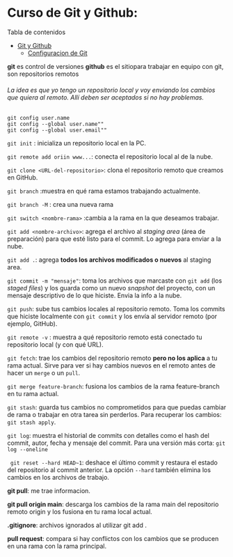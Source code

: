 # Curso de Git y Github: 

Tabla de contenidos

- [Git y Github](#git-y-github)
  - [Configuracion de Git](###configuracion-de-git)

**git** es control de versiones
**github** es el sitiopara trabajar en equipo con git, son repositorios remotos

###### La idea es que yo tengo un repositorio local y voy enviando los cambios que quiera al remoto. Allí deben ser aceptados si no hay problemas.

``` Configuraciones
git config user.name
git config --global user.name""
git config --global user.email""
```
`git init` : inicializa un repositorio local en la PC.

`git remote add oriin www...`: conecta el repositorio local al de la nube.

`git clone <URL-del-repositorio>`: clona el repositorio remoto que creamos en GitHub.

`git branch` :muestra en qué rama estamos trabajando actualmente.

`git branch -M` : crea una nueva rama

`git switch <nombre-rama>` :cambia a la rama en la que deseamos trabajar.

`git add <nombre-archivo>`: agrega el archivo al *staging area* (área de preparación) para que esté listo para el commit. Lo agrega para enviar a la nube.

`git add .`: agrega **todos los archivos modificados o nuevos** al staging area.

`git commit -m "mensaje"`: toma los archivos que marcaste con `git add` (los *staged files*) y los guarda como un nuevo *snapshot* del proyecto, con un mensaje descriptivo de lo que hiciste. Envia la info a la nube.

`git push`: sube tus cambios locales al repositorio remoto. Toma los commits que hiciste localmente con `git commit` y los envía al servidor remoto (por ejemplo, GitHub).

`git remote -v` : muestra a qué repositorio remoto está conectado tu repositorio local (y con qué URL).

`git fetch`: trae los cambios del repositorio remoto **pero no los aplica** a tu rama actual. Sirve para ver si hay cambios nuevos en el remoto antes de hacer un `merge` o un `pull`.

`git merge feature-branch`: fusiona los cambios de la rama feature-branch en tu rama actual.

`git stash`: guarda tus cambios no comprometidos para que puedas cambiar de rama o trabajar en otra tarea sin perderlos. Para recuperar los cambios: `git stash apply`.

`git log`: muestra el historial de commits con detalles como el hash del commit, autor, fecha y mensaje del commit. Para una versión más corta: `git log --oneline`

` git reset --hard HEAD~1`: deshace el último commit y restaura el estado del repositorio al commit anterior. La opción `--hard` también elimina los cambios en los archivos de trabajo.

**git pull**: me trae informacion. 

**git pull origin main**: descarga los cambios de la rama main del repositorio remoto origin y los fusiona en tu rama local actual.

**.gitignore**: archivos ignorados al utilizar git add .

**pull request**: compara si hay conflictos con los cambios que se producen en una rama con la rama principal. 
